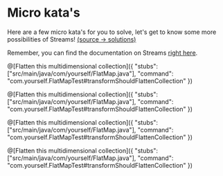 # Micro kata's
Here are a few micro kata's for you to solve, let's get to know some more possibilities of Streams! [(source -> solutions)](https://technologyconversations.com/2014/11/04/java-8-streams-micro-katas/)

Remember, you can find the documentation on Streams [right here](https://docs.oracle.com/javase/8/docs/api/java/util/stream/package-summary.html).

@[Flatten this multidimensional collection]({
    "stubs": ["src/main/java/com/yourself/FlatMap.java"], 
    "command": "com.yourself.FlatMapTest#transformShouldFlattenCollection"
})

@[Flatten this multidimensional collection]({
    "stubs": ["src/main/java/com/yourself/FlatMap.java"], 
    "command": "com.yourself.FlatMapTest#transformShouldFlattenCollection"
})

@[Flatten this multidimensional collection]({
    "stubs": ["src/main/java/com/yourself/FlatMap.java"], 
    "command": "com.yourself.FlatMapTest#transformShouldFlattenCollection"
})

@[Flatten this multidimensional collection]({
    "stubs": ["src/main/java/com/yourself/FlatMap.java"], 
    "command": "com.yourself.FlatMapTest#transformShouldFlattenCollection"
})